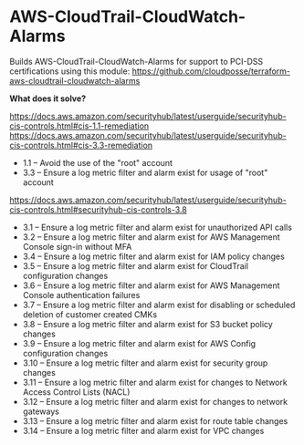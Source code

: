 # AWS-CloudTrail-CloudWatch-Alarms

Builds AWS-CloudTrail-CloudWatch-Alarms for support to PCI-DSS certifications using this module: https://github.com/cloudposse/terraform-aws-cloudtrail-cloudwatch-alarms


**What does it solve?**

https://docs.aws.amazon.com/securityhub/latest/userguide/securityhub-cis-controls.html#cis-1.1-remediation
https://docs.aws.amazon.com/securityhub/latest/userguide/securityhub-cis-controls.html#cis-3.3-remediation
- 1.1 – Avoid the use of the "root" account
- 3.3 – Ensure a log metric filter and alarm exist for usage of "root" account

https://docs.aws.amazon.com/securityhub/latest/userguide/securityhub-cis-controls.html#securityhub-cis-controls-3.8
- 3.1 – Ensure a log metric filter and alarm exist for unauthorized API calls
- 3.2 – Ensure a log metric filter and alarm exist for AWS Management Console sign-in without MFA
- 3.4 – Ensure a log metric filter and alarm exist for IAM policy changes
- 3.5 – Ensure a log metric filter and alarm exist for CloudTrail configuration changes
- 3.6 – Ensure a log metric filter and alarm exist for AWS Management Console authentication failures
- 3.7 – Ensure a log metric filter and alarm exist for disabling or scheduled deletion of customer created CMKs
- 3.8 – Ensure a log metric filter and alarm exist for S3 bucket policy changes
- 3.9 – Ensure a log metric filter and alarm exist for AWS Config configuration changes
- 3.10 – Ensure a log metric filter and alarm exist for security group changes
- 3.11 – Ensure a log metric filter and alarm exist for changes to Network Access Control Lists (NACL)
- 3.12 – Ensure a log metric filter and alarm exist for changes to network gateways
- 3.13 – Ensure a log metric filter and alarm exist for route table changes
- 3.14 – Ensure a log metric filter and alarm exist for VPC changes
